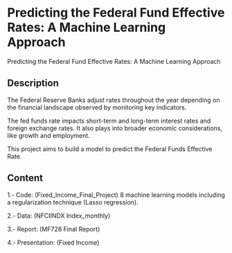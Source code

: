 # Predicting the Federal Fund Effective Rates: A Machine Learning Approach
Predicting the Federal Fund Effective Rates: A Machine Learning Approach
## Description

The Federal Reserve Banks adjust rates throughout the year depending on the financial landscape observed by monitoring key indicators.

The fed funds rate impacts short-term and long-term interest rates and foreign exchange rates. It also plays into broader economic considerations, like growth and employment.

This project aims to build a model to predict the Federal Funds Effective Rate.

## Content

1.- Code: (Fixed_Income_Final_Project) 8 machine learning models including a regularization technique (Lasso regression).

2.- Data: (NFCIINDX Index_monthly)

3.- Report: (MF728 Final Report)

4.- Presentation: (Fixed Income)
